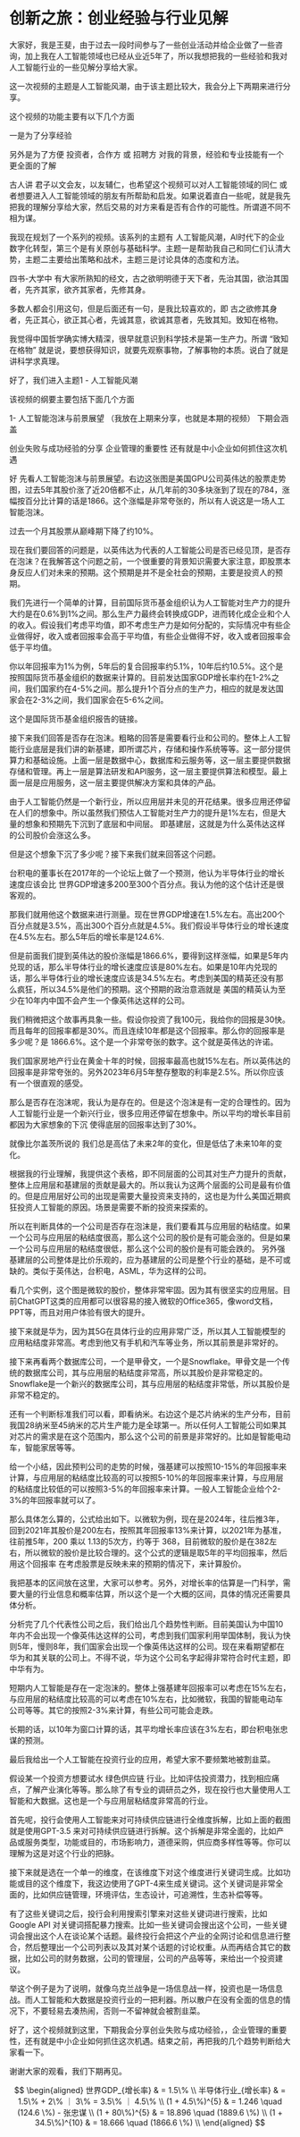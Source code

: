 # 创新之旅：创业经验与行业见解

大家好，我是王斐，由于过去一段时间参与了一些创业活动并给企业做了一些咨询，加上我在人工智能领域也已经从业近5年了，所以我想把我的一些经验和我对人工智能行业的一些见解分享给大家。

这一次视频的主题是人工智能风潮，由于该主题比较大，我会分上下两期来进行分享。


这个视频的功能主要有以下几个方面

一是为了分享经验

另外是为了方便 投资者，合作方 或 招聘方 对我的背景，经验和专业技能有一个更全面的了解

古人讲 君子以文会友，以友辅仁，也希望这个视频可以对人工智能领域的同仁 或者想要进入人工智能领域的朋友有所帮助和启发。如果说着直白一些呢，就是我先把我的理解分享给大家，然后交易的对方来看是否有合作的可能性。所谓道不同不相为谋。


我现在规划了一个系列的视频。该系列的主题有 人工智能风潮，AI时代下的企业数字化转型，第三个是有关原创与基础科学。主题一是帮助我自己和同仁们认清大势，主题二主要给出策略和战术，主题三是讨论具体的态度和方法。

四书-大学中 有大家所熟知的经文，古之欲明明德于天下者，先治其国，欲治其国者，先齐其家，欲齐其家者，先修其身。

多数人都会引用这句，但是后面还有一句，是我比较喜欢的，即 古之欲修其身者，先正其心，欲正其心者，先诚其意，欲诚其意者，先致其知。致知在格物。

我觉得中国哲学确实博大精深，很早就意识到科学技术是第一生产力。所谓 “致知在格物” 就是说，要想获得知识，就要先观察事物，了解事物的本质。说白了就是 讲科学求真理。


好了，我们进入主题1 - 人工智能风潮

该视频的纲要主要包括下面几个方面

1- 人工智能泡沫与前景展望 （我放在上期来分享，也就是本期的视频）
下期会涵盖

创业失败与成功经验的分享
企业管理的重要性
还有就是中小企业如何抓住这次机遇


好 先看人工智能泡沫与前景展望。右边这张图是美国GPU公司英伟达的股票走势图，过去5年其股价涨了近20倍都不止，从几年前的30多块涨到了现在的784，涨幅按百分比计算的话是1866。这个涨幅是非常夸张的，所以有人说这是一场人工智能泡沫。

过去一个月其股票从巅峰期下降了约10%。

现在我们要回答的问题是，以英伟达为代表的人工智能公司是否已经见顶，是否存在泡沫？在我解答这个问题之前，一个很重要的背景知识需要大家注意，即股票本身反应人们对未来的预期。这个预期是并不是全社会的预期，主要是投资人的预期。


我们先进行一个简单的计算，目前国际货币基金组织认为人工智能对生产力的提升大约是在0.6%到1%之间。那么生产力最终会转换成GDP，进而转化成企业和个人的收入。假设我们考虑平均值，即不考虑生产力是如何分配的，实际情况中有些企业做得好，收入或者回报率会高于平均值，有些企业做得不好，收入或者回报率会低于平均值。

你以年回报率为1%为例，5年后的复合回报率约5.1%，10年后约10.5%。这个是按照国际货币基金组织的数据来计算的。目前发达国家GDP增长率约在1-2%之间，我们国家约在4-5%之间。那么提升1个百分点的生产力，相应的就是发达国家会在2-3%之间，我们国家会在5-6%之间。

这个是国际货币基金组织报告的链接。

接下来我们回答是否存在泡沫。粗略的回答是需要看行业和公司的。整体上人工智能行业底层是我们讲的新基建，即所谓芯片，存储和操作系统等等。这一部分提供算力和基础设施。上面一层是数据中心，数据库和云服务等，这一层主要提供数据存储和管理。再上一层是算法研发和API服务，这一层主要提供算法和模型。最上面一层是应用服务，这一层主要提供解决方案和具体的产品。


由于人工智能仍然是一个新行业，所以应用层并未见的开花结果。很多应用还停留在人们的想象中。所以虽然我们预估人工智能对生产力的提升是1%左右，但是大量的想象和预期先下沉到了底层和中间层。
即基建层，这就是为什么英伟达这样的公司股价会涨这么多。

但是这个想象下沉了多少呢？接下来我们就来回答这个问题。

台积电的董事长在2017年的一个论坛上做了一个预测，他认为半导体行业的增长速度应该会比
世界GDP增速多200至300个百分点。我认为他的这个估计还是很客观的。

那我们就用他这个数据来进行测量。现在世界GDP增速在1.5%左右。高出200个百分点就是3.5%，高出300个百分点就是4.5%。我们假设半导体行业的增长速度在4.5%左右。那么5年后的增长率是124.6%. 



但是前面我们提到英伟达的股价涨幅是1866.6%，要得到这样涨幅，如果是5年内兑现的话，那么半导体行业的增长速度应该是80%左右。如果是10年内兑现的话，那么半导体行业的增长速度应该是34.5%左右。考虑到美国的精英还没有那么疯狂，所以34.5%是他们的预期。这个预期的政治意涵就是 美国的精英认为至少在10年内中国不会产生一个像英伟达这样的公司。


我们稍微把这个故事再具象一些。假设你投资了我100元，我给你的回报是30快。而且每年的回报率都是30%。而且连续10年都是这个回报率。那么你的回报率是多少呢？是 1866.6%。这个是一个非常夸张的数字。这个就是英伟达的许诺。

我们国家房地产行业在黄金十年的时候，回报率最高也就15%左右。所以英伟达的回报率是非常夸张的。另外2023年6月5年整存整取的利率是2.5%。所以你应该有一个很直观的感受。

那么是否存在泡沫呢，我认为是存在的。但是这个泡沫是有一定的合理性的。因为人工智能行业是一个新兴行业，很多应用还停留在想象中。所以平均的增长率目前都因为大家想象的下沉 使得底层的回报率达到了30%。


就像比尔盖茨所说的 我们总是高估了未来2年的变化，但是低估了未来10年的变化。


根据我的行业理解，我提供这个表格，即不同层面的公司其对生产力提升的贡献，整体上应用层和基建层的贡献是最大的。所以我认为这两个层面的公司是最有价值的。但是应用层好公司的出现是需要大量投资来支持的，这也是为什么美国近期疯狂投资人工智能的原因。场景是需要不断的投资来探索的。

所以在判断具体的一个公司是否存在泡沫是，我们要看其与应用层的粘结度。如果一个公司与应用层的粘结度很高，那么这个公司的股价是有可能会涨的。但是如果一个公司与应用层的粘结度很低，那么这个公司的股价是有可能会跌的。
另外强基建层的公司整体是比价乐观的，应为基建层的公司是整个行业的基础，是不可或缺的。类似于英伟达，台积电，ASML，华为这样的公司。


看几个实例，这个图是微软的股价，整体非常牢固。因为其有很坚实的应用层。目前ChatGPT这类的应用都可以很容易的接入微软的Office365，像word文档，PPT等，而且对用户体验有很大的提升。

接下来就是华为，因为其5G在具体行业的应用非常广泛，所以其人工智能模型的应用粘结度非常高。考虑到他又有手机和汽车等业务，所以其前景是非常好的。

接下来再看两个数据库公司，一个是甲骨文，一个是Snowflake。甲骨文是一个传统的数据库公司，其与应用层的粘结度非常高，所以其股价是非常稳定的。Snowflake是一个新兴的数据库公司，其与应用层的粘结度非常低，所以其股价是非常不稳定的。

还有一个判断标准我们可以看，即看纳米。右边这个是芯片纳米的生产分布，目前我国28纳米至45纳米的芯片生产能力是全球第一。所以任何人工智能公司如果其对芯片的需求是在这个范围内，那么这个公司的前景是非常好的。比如是智能电动车，智能家居等等。


给一个小结，因此预判公司的走势的时候，强基建可以按照10-15%的年回报率来计算，与应用层的粘结度比较高的可以按照5-10%的年回报率来计算，与应用层的粘结度比较低的可以按照3-5%的年回报率来计算。一般人工智能企业给个2-3%的年回报率就可以了。


那么具体怎么算的，公式给出如下。以微软为例，现在是2024年，往后推3年，回到2021年其股价是200左右，按照其年回报率13%来计算，以2021年为基准，往前推5年，200 乘以 1.13的5次方，约等于 368，目前微软的股价是在382左右，所以微软的股价是比较合理的。这个公式的逻辑是取5年的平均回报率，然后用这个回报率 在考虑股票是反映未来的预期的情况下，来计算股价。

我把基本的区间放在这里，大家可以参考。另外，对增长率的估算是一门科学，需要大量的行业信息和概率估算，所以这个是一个大概的区间，具体的情况还需要具体分析。


分析完了几个代表性公司之后，我们给出几个趋势性判断。目前美国认为中国10年内不会出现一个像英伟达这样的公司，考虑到我们国家利用举国体制，我认为快则5年，慢则8年，我们国家会出现一个像英伟达这样的公司。现在来看期望都在华为和其关联的公司上。不得不说，华为这个公司名字起得非常符合时代主题，即中华有为。

短期内人工智能是存在一定泡沫的。整体上强基建年回报率可以考虑在15%左右，与应用层的粘结度比较高的可以考虑在10%左右，比如微软，我国的智能电动车公司等等。其它的按照2-3%来计算，有些公司可能会走跌。

长期的话，以10年为窗口计算的话，其平均增长率应该在3%左右，即台积电张忠谋的预测。


最后我给出一个人工智能在投资行业的应用，希望大家不要频繁地被割韭菜。


假设某一个投资方想要试水 绿色供应链 行业。比如评估投资潜力，找到相应痛点，了解产业演化等等。那么除了有专业的调研员之外，现在投行也大量使用人工智能和大数据。这也是一个与应用层粘结度非常高的行业。


首先呢，投行会使用人工智能来对可持续供应链进行全维度拆解，比如上面的截图就是使用GPT-3.5 来对可持续供应链进行拆解。这个拆解是非常全面的，比如产品或服务类型，功能或目的，市场影响力，道德采购，供应商多样性等等。你可以理解为这是对这个行业的把脉。

接下来就是选在一个单一的维度，在该维度下对这个维度进行关键词生成。比如功能或目的这个维度下，我这边使用了GPT-4来生成关键词。这个关键词是非常全面的，比如供应链管理，环境评估，生态设计，可追溯性，生态补偿等等。

有了这些关键词之后，投行会利用搜索引擎来对这些关键词进行搜索，比如Google API 对关键词搭配暴力搜索。比如一些关键词会搜出这个公司，一些关键词会搜出这个人在谈论某个话题。最终投行会把这个产业的全网讨论和信息进行整合，然后整理出一个公司列表以及其对某个话题的讨论权重。从而再结合其它的数据，比如公司的财务数据，公司的管理层，公司的产品等等，来给出一个投资建议。

举这个例子是为了说明，就像乌克兰战争是一场信息战一样，投资也是一场信息战。而人工智能和大数据是投资行业的一把利器。所以散户在没有全面的信息的情况下，不要轻易去凑热闹，否则一不留神就会被割韭菜。


好了，这个视频就到这里，下期我会分享创业失败与成功经验，，企业管理的重要性，还有就是中小企业如何抓住这次机遇。结束之前，再把我的几个趋势判断给大家看一下。

谢谢大家的观看，我们下期再见。












$$
\begin{aligned}
世界GDP_{增长率} & = 1.5\% \\
半导体行业_{增长率} & = 1.5\% + 2\% ｜ 3\% = 3.5\% ｜ 4.5\% \\
(1 + 4.5\%)^{5} & = 1.246  \quad (124.6 \%) - 张忠谋 \\
(1 + 80\%)^{5} & = 18.896 \quad (1889.6 \%) \\
(1 + 34.5\%)^{10} & = 18.666 \quad (1866.6 \%) \\
\end{aligned}
$$

